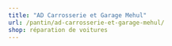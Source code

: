 ```yaml
---
title: "AD Carrosserie et Garage Mehul"
url: /pantin/ad-carrosserie-et-garage-mehul/
shop: réparation de voitures
---
```

